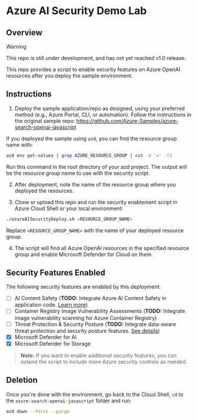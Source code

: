 # Azure AI Security Demo Lab

## Overview

> [!WARNING]  
> This repo is still under development, and has not yet reached v1.0 release.

This repo provides a script to enable security features on Azure OpenAI resources after you deploy the sample environment.

## Instructions

1. Deploy the sample application/repo as designed, using your preferred method (e.g., Azure Portal, CLI, or automation). Follow the instructions in the original sample repo: https://github.com/Azure-Samples/azure-search-openai-javascript

If you deployed the sample using `azd`, you can find the resource group name with:

```bash
azd env get-values | grep AZURE_RESOURCE_GROUP | cut -d '=' -f2
```

Run this command in the root directory of your azd project. The output will be the resource group name to use with the security script.

2. After deployment, note the name of the resource group where you deployed the resources.

3. Clone or upload this repo and run the security enablement script in Azure Cloud Shell or your local environment:

```sh
./azureAISecurityDeploy.sh <RESOURCE_GROUP_NAME>
```

Replace `<RESOURCE_GROUP_NAME>` with the name of your deployed resource group.

4. The script will find all Azure OpenAI resources in the specified resource group and enable Microsoft Defender for Cloud on them.


## Security Features Enabled

The following security features are enabled by this deployment:

- [ ] AI Content Safety (**TODO:** Integrate Azure AI Content Safety in application code. [Learn more](https://learn.microsoft.com/en-us/azure/ai-services/content-safety/overview))
- [ ] Container Registry Image Vulnerability Assessments (**TODO:** Integrate image vulnerability scanning for Azure Container Registry)
- [ ] Threat Protection & Security Posture (**TODO:** Integrate data-aware threat protection and security posture features. [See details](https://learn.microsoft.com/en-us/azure/defender-for-cloud/data-aware-security-dashboard-overview))
- [x] Microsoft Defender for AI
- [x] Microsoft Defender for Storage

> **Note:** If you want to enable additional security features, you can extend the script to include more Azure security controls as needed.

## Deletion

Once you're done with the environment, go back to the Cloud Shell, `cd` to the `azure-search-openai-javascript` folder and run:

```sh
azd down --force --purge
```
